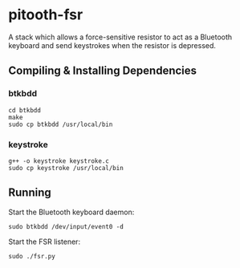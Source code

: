# pitooth-fsr

A stack which allows a force-sensitive resistor to act as a Bluetooth keyboard and send keystrokes when the resistor is depressed.

## Compiling & Installing Dependencies

### btkbdd

    cd btkbdd
    make
    sudo cp btkbdd /usr/local/bin

### keystroke

    g++ -o keystroke keystroke.c
    sudo cp keystroke /usr/local/bin

## Running

Start the Bluetooth keyboard daemon:

    sudo btkbdd /dev/input/event0 -d

Start the FSR listener:

    sudo ./fsr.py
